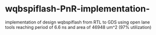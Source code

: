 # wqbspiflash-PnR-implementation-
implementation of design wqbspiflash from RTL to GDS using open lane tools reaching period of 6.6 ns and area of  46948 um^2 (97% utilization)
